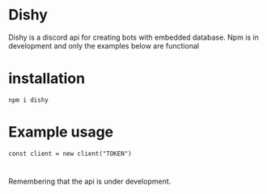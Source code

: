 # Dishy
Dishy is a discord api for creating bots with embedded database. 
Npm is in development and only the examples below are functional
# installation 
```
npm i dishy
```
# Example usage
```const dishy = require("dishy")
const client = new client("TOKEN")
```
#
Remembering that the api is under development.
